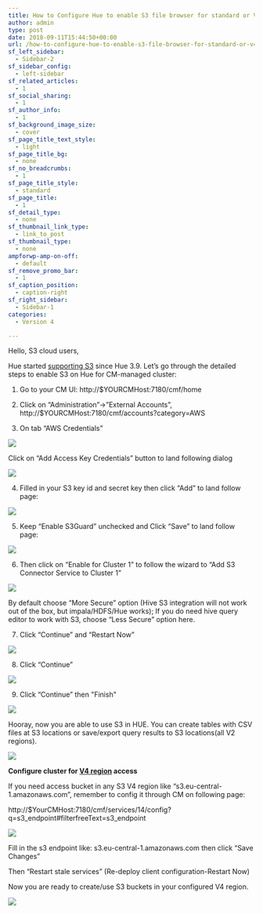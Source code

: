 ```yaml
---
title: How to Configure Hue to enable S3 file browser for standard or V4 regions
author: admin
type: post
date: 2018-09-11T15:44:50+00:00
url: /how-to-configure-hue-to-enable-s3-file-browser-for-standard-or-v4-regions/
sf_left_sidebar:
  - Sidebar-2
sf_sidebar_config:
  - left-sidebar
sf_related_articles:
  - 1
sf_social_sharing:
  - 1
sf_author_info:
  - 1
sf_background_image_size:
  - cover
sf_page_title_text_style:
  - light
sf_page_title_bg:
  - none
sf_no_breadcrumbs:
  - 1
sf_page_title_style:
  - standard
sf_page_title:
  - 1
sf_detail_type:
  - none
sf_thumbnail_link_type:
  - link_to_post
sf_thumbnail_type:
  - none
ampforwp-amp-on-off:
  - default
sf_remove_promo_bar:
  - 1
sf_caption_position:
  - caption-right
sf_right_sidebar:
  - Sidebar-1
categories:
  - Version 4

---
```

Hello, S3 cloud users,

Hue started [supporting S3][1] since Hue 3.9. Let’s go through the detailed steps to enable S3 on Hue for CM-managed cluster:

1. Go to your CM UI: http://$YOURCMHost:7180/cmf/home

2. Click on “Administration”->”External Accounts”, http://$YOURCMHost:7180/cmf/accounts?category=AWS

3. On tab “AWS Credentials”

[<img class="aligncenter wp-image-5508" src="https://cdn.gethue.com/uploads/2018/09/AWSCredentials.png"/>][2]

Click on “Add Access Key Credentials” button to land following dialog

[<img class="aligncenter wp-image-5510" src="https://cdn.gethue.com/uploads/2018/09/Add_S3_keys.png"/>][3]

4. Filled in your S3 key id and secret key then click “Add” to land follow page:

[<img class="aligncenter wp-image-5511" src="https://cdn.gethue.com/uploads/2018/09/S3GuardOption.png"/>][4]

5. Keep “Enable S3Guard” unchecked and Click “Save” to land follow page:

[<img class="aligncenter wp-image-5512" src="https://cdn.gethue.com/uploads/2018/09/EnableForCluster1.png"/>][5]

6. Then click on “Enable for Cluster 1” to follow the wizard to “Add S3 Connector Service to Cluster 1”

[<img class="aligncenter wp-image-5513" src="https://cdn.gethue.com/uploads/2018/09/EnableS3OnCluster.png"/>][6]

By default choose “More Secure” option (Hive S3 integration will not work out of the box, but impala/HDFS/Hue works); If you do need hive query editor to work with S3, choose “Less Secure” option here.

7. Click “Continue” and “Restart Now”

[<img class="aligncenter wp-image-5515" src="https://cdn.gethue.com/uploads/2018/09/RestartNow.png"/>][7]

8. Click “Continue”

[<img src="https://cdn.gethue.com/uploads/2018/09/RestartAwaitingStalenessComputation.png"/>][8]

9. Click “Continue” then "Finish"

[<img src="https://cdn.gethue.com/uploads/2018/09/Finished.png"/>][9]

Hooray, now you are able to use S3 in HUE. You can create tables with CSV files at S3 locations or save/export query results to S3 locations(all V2 regions).

[<img src="https://cdn.gethue.com/uploads/2018/09/Hue-S3-Browsers2.png"/>][10]

**Configure cluster for [V4 region][11] access**

If you need access bucket in any S3 V4 region like “s3.eu-central-1.amazonaws.com”, remember to config it through CM on following page:

http://$YourCMHost:7180/cmf/services/14/config?q=s3_endpoint#filterfreeText=s3_endpoint

[<img src="https://cdn.gethue.com/uploads/2018/09/Configure-s3a-endpoint.png"/>][12]

Fill in the s3 endpoint like: s3.eu-central-1.amazonaws.com then click “Save Changes”

Then “Restart stale services” (Re-deploy client configuration-Restart Now)

Now you are ready to create/use S3 buckets in your configured V4 region.

[<img src="https://cdn.gethue.com/uploads/2018/09/V4_RegionAccess.png"/>][13]

 [1]: https://gethue.com/introducing-s3-support-in-hue/
 [2]: https://cdn.gethue.com/uploads/2018/09/AWSCredentials.png
 [3]: https://cdn.gethue.com/uploads/2018/09/Add_S3_keys.png
 [4]: https://cdn.gethue.com/uploads/2018/09/S3GuardOption.png
 [5]: https://cdn.gethue.com/uploads/2018/09/EnableForCluster1.png
 [6]: https://cdn.gethue.com/uploads/2018/09/EnableS3OnCluster.png
 [7]: https://cdn.gethue.com/uploads/2018/09/RestartNow.png
 [8]: https://cdn.gethue.com/uploads/2018/09/RestartAwaitingStalenessComputation.png
 [9]: https://cdn.gethue.com/uploads/2018/09/Finished.png
 [10]: https://cdn.gethue.com/uploads/2018/09/Hue-S3-Browsers2.png
 [11]: https://docs.aws.amazon.com/general/latest/gr/rande.html#s3_region
 [12]: https://cdn.gethue.com/uploads/2018/09/Configure-s3a-endpoint.png
 [13]: https://cdn.gethue.com/uploads/2018/09/V4_RegionAccess.png
